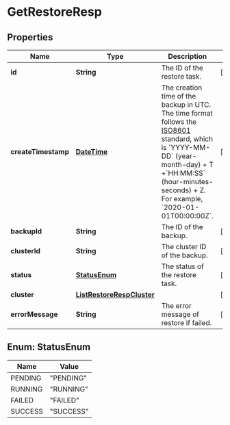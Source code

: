 
# GetRestoreResp

## Properties
Name | Type | Description | Notes
------------ | ------------- | ------------- | -------------
**id** | **String** | The ID of the restore task. |  [optional]
**createTimestamp** | [**DateTime**](DateTime.md) | The creation time of the backup in UTC.  The time format follows the [ISO8601](http://en.wikipedia.org/wiki/ISO_8601) standard, which is &#x60;YYYY-MM-DD&#x60; (year-month-day) + T +&#x60;HH:MM:SS&#x60; (hour-minutes-seconds) + Z. For example, &#x60;2020-01-01T00:00:00Z&#x60;. |  [optional]
**backupId** | **String** | The ID of the backup. |  [optional]
**clusterId** | **String** | The cluster ID of the backup. |  [optional]
**status** | [**StatusEnum**](#StatusEnum) | The status of the restore task. |  [optional]
**cluster** | [**ListRestoreRespCluster**](ListRestoreRespCluster.md) |  |  [optional]
**errorMessage** | **String** | The error message of restore if failed. |  [optional]


<a name="StatusEnum"></a>
## Enum: StatusEnum
Name | Value
---- | -----
PENDING | &quot;PENDING&quot;
RUNNING | &quot;RUNNING&quot;
FAILED | &quot;FAILED&quot;
SUCCESS | &quot;SUCCESS&quot;



